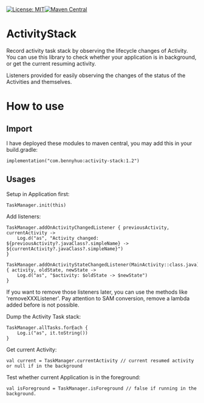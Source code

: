 [![License: MIT](https://img.shields.io/badge/License-MIT-yellow.svg)](LICENSE)[![Maven Central](https://maven-badges.herokuapp.com/maven-central/com.bennyhuo/activity-stack/badge.svg)](https://maven-badges.herokuapp.com/maven-central/com.bennyhuo/activity-stack)

# ActivityStack

Record activity task stack by observing the lifecycle changes of Activity. You can use this library to check whether your application is in background, or get the current resuming activity.

Listeners provided for easily observing the changes of the status of the Activities and themselves.

# How to use

## Import

I have deployed these modules to maven central, you may add this in your build.gradle:

```
implementation("com.bennyhuo:activity-stack:1.2")
```

## Usages

Setup in Application first:

```
TaskManager.init(this)
```

Add listeners:

```
TaskManager.addOnActivityChangedListener { previousActivity, currentActivity ->
    Log.d("as", "Activity changed: ${previousActivity?.javaClass?.simpleName} -> ${currentActivity?.javaClass?.simpleName}")
}

TaskManager.addOnActivityStateChangedListener(MainActivity::class.java) { activity, oldState, newState ->
    Log.d("as", "$activity: $oldState -> $newState")
}
```

If you want to remove those listeners later, you can use the methods like 'removeXXXListener'. Pay attention to SAM conversion, remove a lambda added before is not possible.

Dump the Activity Task stack:

```
TaskManager.allTasks.forEach {
    Log.i("as", it.toString())
}
```

Get current Activity:

```
val current = TaskManager.currentActivity // current resumed activity or null if in the background
```

Test whether current Application is in the foreground:

```
val isForeground = TaskManager.isForeground // false if running in the background.
```
